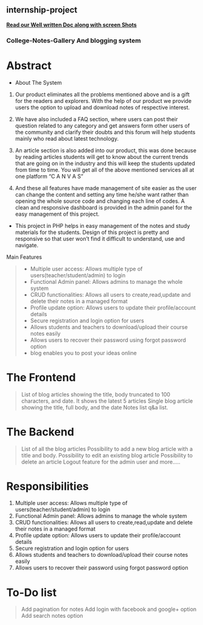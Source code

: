 ## internship-project


**[Read our Well written Doc along with screen Shots](https://1drv.ms/w/s!AgjpkAWIFa73hKUtBup27SltKq7ULg)**

### College-Notes-Gallery And blogging system
# Abstract
* About The System
1. Our product eliminates all the problems mentioned above and is a gift for the readers and explorers. With the help of our product we provide users the option to upload and download notes of respective interest. 

2. We have also included a FAQ section, where users can post their question related to any category and get answers form other users of the community and clarify their doubts and this forum will help students mainly who read about latest technology.

3. An article section is also added into our product, this was done because by reading articles students will get to know about the current trends that are going on in the industry and this will keep the students updated from time to time.
You will get all of the above mentioned services all at one platform     “C A N V A S”

4. And these all features have made management of site easier as the user can change the content and setting any time he/she want rather than opening the whole source code and changing each line of codes. A clean and responsive dashboard is provided in the admin panel for the easy management of this project.
* This project in PHP helps in easy management of the notes and study materials for the students. Design of this project is pretty and responsive so that user won’t find it difficult to understand, use and navigate.

Main Features
> * Multiple user access: Allows multiple type of users(teacher/student/admin) to login
> * Functional Admin panel: Allows admins to manage the whole system
> * CRUD functionalities: Allows all users to create,read,update and delete their notes in a managed format
> * Profile update option: Allows users to update their profile/account details
>* Secure registration and login option for users
> * Allows students and teachers to download/upload their course notes easily
>* Allows users to recover their password using forgot password option
>* blog  enables you to post your ideas online
# The Frontend
>List of blog articles showing the title, body truncated to 100 characters, and date. It shows the latest 5 articles
>Single blog article showing the title, full body, and the date
>Notes list
>q&a list.
# The Backend
>List of all the blog articles
>Possibility to add a new blog article with a title and body.
>Possibility to edit an existing blog article
>Possibility to delete an article
>Logout feature for the admin user
and more.....
# Responsibilities
1. Multiple user access: Allows multiple type of users(teacher/student/admin) to login
2. Functional Admin panel: Allows admins to manage the whole system
3. CRUD functionalities: Allows all users to create,read,update and delete their notes in a managed format
4. Profile update option: Allows users to update their profile/account details
5. Secure registration and login option for users
6. Allows students and teachers to download/upload their course notes easily
7. Allows users to recover their password using forgot password option
# To-Do list
>Add pagination for notes
>Add login with facebook and google+ option
>Add search notes option

